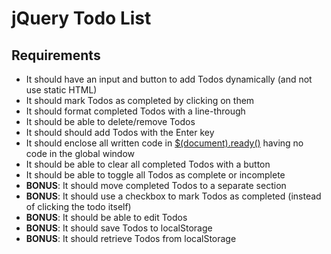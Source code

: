 # jQuery Todo List

## Requirements

- It should have an input and button to add Todos dynamically (and not use static HTML)
- It should mark Todos as completed by clicking on them
- It should format completed Todos with a line-through
- It should be able to delete/remove Todos
- It should should add Todos with the Enter key
- It should enclose all written code in [$(document).ready()](https://learn.jquery.com/using-jquery-core/document-ready/) having no code in the global window
- It should be able to clear all completed Todos with a button
- It should be able to toggle all Todos as complete or incomplete
- **BONUS**: It should move completed Todos to a separate section
- **BONUS**: It should use a checkbox to mark Todos as completed (instead of clicking the todo itself)
- **BONUS**: It should be able to edit Todos
- **BONUS**: It should save Todos to localStorage
- **BONUS**: It should retrieve Todos from localStorage
